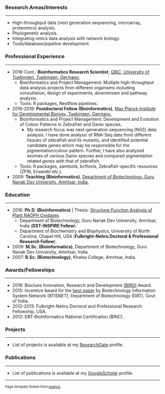 ### Research Areas/Interests
----------
* High-throughput data (next generation sequencing, microarray, proteomics) analysis.
* Phylogenetic analysis.
* Integrating omics data analysis with network biology.
* Tools/database/pipeline development.
  
### Professional Experience
----------
* 2018-Cont.: **Bioinformatics Research Scientist**, [QBiC, University of Tuebingen, Tuebingen, Germany.](https://uni-tuebingen.de/)
	* Bioinformatics and Project Management: Multiple high-throughput data analysis projects from different organisms including consultation, design of experiments, downstream and pathway analysis.
	* Tools: R packages, Nextflow pipelines.
* 2016-2018: **Postdoctoral Fellow (Bioinformatics)**, [Max Planck Institute for Developmental Biology, Tuebingen, Germany.](https://www.eb.tuebingen.mpg.de/)
	* Bioinformatics and Project Management: Development and Evolution of Colour Patterns in Zebrafish and Danio species.
		* My research focus was next-generation sequencing (NGS) data analysis. I have done analysis of RNA-Seq data from different tissues of zebrafish and its mutants, and identified potential candidate genes which may be responsible for the pigmentation/colour pattern. Further, I have also analysed exomes of various Danio species and compared pigmentation related genes with that of zebrafish.
	* Tools: R packages, samtools, bcftools, Zebrafish-specific resources (ZFIN, Ensembl etc.).
* 2009: **Teaching (Bioinformatics)**, [Department of Biotechnology, Guru Nanak Dev University, Amritsar, India.](http://online.gndu.ac.in/)

### Education
----------
* 2016: **Ph.D. (Bioinformatics)** | Thesis: [Structure-Function Analysis of Plant NADPH Oxidases](https://www.researchgate.net/project/PhD-Thesis-Structure-Function-Analysis-of-Plant-NADPH-oxidases)
   * Department of Biotechnology, Guru Nanak Dev University, Amritsar, India (**DST-INSPIRE Fellow**).
   * Department of Biochemistry and Biophysics, University of North Carolina, Chapel Hill, USA (**Fulbright-Nehru Doctoral & Professional Research Fellow**).
* 2009: **M.Sc. (Bioinformatics)**, Department of Biotechnology, Guru Nanak Dev University, Amritsar, India.
* 2007: **B.Sc. (Biotechnology)**, Khalsa College, Amritsar, India.

### Awards/Fellowships
----------
* 2018: Bioclues Innovation, Research and Development [(BIRD)](http://bioclues.org/bird-awards/) Award.
* 2015: Incentive Award for the [best paper](https://www.ncbi.nlm.nih.gov/pubmed/24561450) by Biotechnology Information System Network (BTISNET), Department of Biotechnology (DBT), Govt. of India.
* 2012-2013: Fulbright-Nehru Doctoral and Professional Research Fellowship, USA.
* 2012: DBT-BioInformatics National Certification (BINC).

### Projects
----------
* List of projects is available at my [ResearchGate](https://www.researchgate.net/profile/Gurpreet_Kaur2/projects) profile.

### Publications
----------
* List of publications is available at my [GoogleScholar](https://scholar.google.com/citations?hl=en&user=cFgjdH0AAAAJ&view_op=list_works&sortby=pubdate) profile.

---
<p style="font-size:11px">Page template forked from <a href="https://github.com/evanca/quick-portfolio">evanca</a></p>
<!-- Remove above link if you don't want to attibute -->
